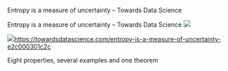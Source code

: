 Entropy is a measure of uncertainty – Towards Data Science

Entropy is a measure of uncertainty – Towards Data Science
![](../_resources/1f9832493b4d424523a12d929de80461.png)

![](../_resources/6c7127bcf839ef26142a0a50c2fb74f2.jpg)https://towardsdatascience.com/entropy-is-a-measure-of-uncertainty-e2c000301c2c

Eight properties, several examples and one theorem